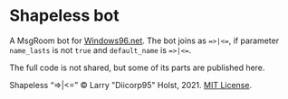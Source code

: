 # Shapeless bot
A MsgRoom bot for [Windows96.net](https://windows96.net). The bot joins as `=>|<=`, if parameter `name_lasts` is not `true` and `default_name` is `=>|<=`.

The full code is not shared, but some of its parts are published here.

Shapeless “=&gt;|&lt;=” &copy; Larry "Diicorp95" Holst, 2021. [MIT License](https://diicorp95.mit-license.org).

